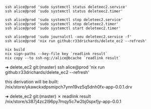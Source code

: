 
```
ssh alice@prod 'sudo systemctl status deleteec2.service'
ssh alice@prod 'sudo systemctl status deleteec2.timer'

ssh alice@prod 'sudo systemctl stop deleteec2.service'
ssh alice@prod 'sudo systemctl stop deleteec2.timer'
ssh alice@prod 'sudo systemctl start deleteec2.timer'

ssh alice@prod 'sudo journalctl -xeu deleteec2.service -f'
ssh alice@prod 'nix run github:r33drichards/delete_ec2 --refresh'

nix build
nix sign-paths --key-file key `readlink result` 
nix copy --to ssh-ng://alice@bcache `readlink result`
```

➜  delete_ec2 git:(master) ssh alice@prod 'nix run github:r33drichards/delete_ec2 --refresh'

this derivation will be built:
  /nix/store/ykawckxdpsmipch7ynn19vz5q5dnh0fx-app-0.0.1.drv


➜  delete_ec2 git:(master) ✗ readlink result                                                  
/nix/store/s387j4zc2l96py7mqy5c7w2bj0spxfjy-app-0.0.1